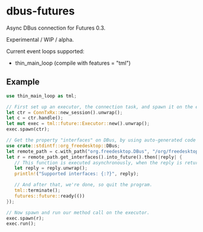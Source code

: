 dbus-futures
============

Async DBus connection for Futures 0.3.

Experimental / WIP / alpha.

Current event loops supported:

 * thin_main_loop (compile with features = "tml")

Example
-------

```rust
use thin_main_loop as tml;

// First set up an executor, the connection task, and spawn it on the executor
let ctr = ConnTxRx::new_session().unwrap();
let c = ctr.handle();
let mut exec = tml::future::Executor::new().unwrap();
exec.spawn(ctr);

// Get the property "interfaces" on DBus, by using auto-generated code by dbus-codegen
use crate::stdintf::org_freedesktop::DBus;
let remote_path = c.with_path("org.freedesktop.DBus", "/org/freedesktop/DBus");
let r = remote_path.get_interfaces().into_future().then(|reply| {
   // This function is executed asynchronously, when the reply is returned
   let reply = reply.unwrap();
   println!("Supported interfaces: {:?}", reply);

   // And after that, we're done, so quit the program.
   tml::terminate();
   futures::future::ready(())
});

// Now spawn and run our method call on the executor.
exec.spawn(r);
exec.run();
```
